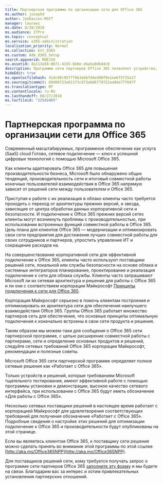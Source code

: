 ```yaml
---
title: Партнерская программа по организации сети для Office 365
ms.author: josephd
author: JoeDavies-MSFT
manager: laurawi
ms.date: 8/20/2018
ms.audience: ITPro
ms.topic: conceptual
ms.service: o365-administration
localization_priority: Normal
ms.collection: Ent_O365
ms.custom: Adm_O365_Setup
search.appverid: MOE150
ms.assetid: 8a113a50-0071-4155-bb8e-eba5a8dbd4c8
description: Программа сети партнеров Office 365 позволяет устройства, чтобы получить сертификат работу с Office 365.
hideEdit: true
ms.openlocfilehash: 41dc90c95fff9b3abb7d4ed90f9e1ee6f5f35a17
ms.sourcegitcommit: 69d60723e611f3c973a6d6779722aa9da77f647f
ms.translationtype: MT
ms.contentlocale: ru-RU
ms.lasthandoff: 08/27/2018
ms.locfileid: "22542465"
---
```

# <a name="office-365-networking-partner-program"></a>Партнерская программа по организации сети для Office 365

Современный масштабируемых, программное обеспечение как услуга (SaaS) cloud Готово, сетевое подключение — ключ к успешной цифровых технологий с помощью Microsoft Office 365.  

Как клиенты адаптировать Office 365 для повышения производительности бизнеса, Microsoft было обнаружено общих тенденций, производительность сети и итоговый совместной работы конечных пользователей взаимодействия в Office 365 напрямую зависит от решений сети между пользователем и Office 365.  

Приступая к работе с их реализация в облако клиенты часто требуется проходить с переход от архитектуры прежних версий, и звезда, зависящие от центра обработки данных корпоративной сети и безопасности. И подключение к Office 365 прежних версий сетях клиенты могут возникнуть проблемы с производительностью, при использовании встроенных функций совместной работы в Office 365. Цель плана для клиентов Office 365 — модернизации и оптимизировать свои сети предприятия для достижения лучших совместной работы для своих сотрудников и партнеров, упростить управление ИТ и сокращение расходов на. 

На совершенствование корпоративной сети для эффективной подключение к Office 365, клиенты часто используют поставщики решений сети, локальной или службы безопасности на основе облака и системных интеграторов планирование, проектирование и реализация подключение к сети для облака службы. Клиенты часто запрашивают Microsoft ли их сетевая архитектура и решения для работы с Office 365 и ли они с соответствием корпорации Майкрософт [Принципы подключения к сети для Office 365](http://aka.ms/PNC).  

Корпорация Майкрософт серьезно в помочь клиентам построения и оптимизировать их архитектура сети для обеспечения наилучшего взаимодействия Office 365. Группы Office 365 работает множество партнеров сеть для обеспечения, что основные принципы оптимальную подключения к изначально встроены в свои сети продукта и решения. 

Таким образом мы можем-таки для сообщения о Office 365 сети партнерской программе, с целью расширение совместной работы с партнерами, сети и определение основных продуктов и решений, следуйте сетевых требований Office 365 корпорации Майкрософт, рекомендации и полезные советы. 

Microsoft Office 365 сети партнерской программе определяет полное сетевые решения как «Работает с Office 365».  

Только устройств и решений, которые требованиям Microsoft тщательного тестирования, имеют эффективной работе с помощью программы установки и демонстрации, высокое качество сетевого интерфейса, при использовании с Office 365 будут иметь обозначение «Для работы с Office 365».  

Несколько сетевых поставщики решений в настоящее время работает с корпорацией Майкрософт для удовлетворения соответствующих требований для получения обозначение «Работает с Office 365». Подробные сведения о настройке этих решений для оптимизации подключение к Office 365 и производительности будут опубликованы на этой странице.  

Если вы являетесь клиентом Office 365, к поставщику сети решения можно сделать принять во внимание этой программы по этой ссылке [http://aka.ms/Office365NPP](http://aka.ms/Office365NPP).

Для поставщиков решений сети, кому требуется получать запрос о программе сети партнеров Office 365 [заполните эту форму](https://forms.office.com/Pages/ResponsePage.aspx?id=v4j5cvGGr0GRqy180BHbRyOZxByRF1dLgv7k6ye5z8pUMTNCVTYyVk9GNEYzWjFOVkI1SzdJNUkyWi4u) и мы будете на связи. Благодарим вас за интерес и хотим привлекательных установления партнерских отношений. 

